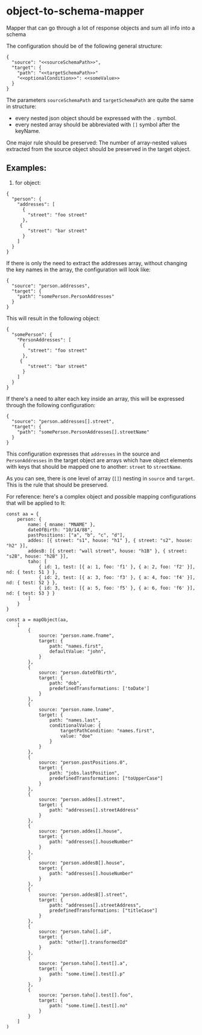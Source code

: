 # object-to-schema-mapper
Mapper that can go through a lot of response objects and sum all info into a schema

The configuration should be of the following general structure:
```
{
  "source": "<<sourceSchemaPath>>",
  "target": {
    "path": "<<targetSchemaPath>>"
    "<<optionalCondition>>": <<someValue>>
  }
}
```

The parameters `sourceSchemaPath` and `targetSchemaPath` are quite the same in structure:
- every nested json object should be expressed with the `.` symbol.
- every nested array should be abbreviated with `[]` symbol after the keyName.

One major rule should be preserved: The number of array-nested values extracted from the source object should be preserved in the target object.

## Examples:

1. for object:
```
{
  "person": {
    "addresses": [
      {
        "street": "foo street"
      },
     {
        "street": "bar street"
      }
    ]
  }
}
```
If there is only the need to extract the addresses array, without changing the key names in the array, the configuration will look like:
```
{
  "source": "person.addresses",
  "target": {
    "path": "somePerson.PersonAddresses"
  }
}
```

This will result in the following object:
```
{
  "somePerson": {
    "PersonAddresses": [
      {
        "street": "foo street"
      },
     {
        "street": "bar street"
      }
    ]
  }
}
```

If there's a need to alter each key inside an array, this will be expressed through the following configuration:
```
{
  "source": "person.addresses[].street",
  "target": {
    "path": "somePerson.PersonAddresses[].streetName"
  }
}
```

This configuration expresses that `addresses` in the source and `PersonAddresses` in the target object are arrays which have object elements with keys that should be mapped one to another: `street` to `streetName`.

As you can see, there is one level of array (`[]`) nesting in `source` and `target`. This is the rule that should be preserved.

For reference: here's a complex object and possible mapping configurations that will be applied to It:

```
const aa = {
    person: {
        name: { mname: "MNAME" },
        dateOfBirth: "10/14/88",
        pastPositions: ["a", "b", "c", "d"],
        addes: [{ street: "s1", house: "h1" }, { street: "s2", house: "h2" }],
        addesB: [{ street: "wall street", house: "h1B" }, { street: "s2B", house: "h2B" }],
        taho: [
            { id: 1, test: [{ a: 1, foo: 'f1' }, { a: 2, foo: 'f2' }], nd: { test: 51 } },
            { id: 2, test: [{ a: 3, foo: 'f3' }, { a: 4, foo: 'f4' }], nd: { test: 52 } },
            { id: 3, test: [{ a: 5, foo: 'f5' }, { a: 6, foo: 'f6' }], nd: { test: 53 } }
        ]
    }
}

const a = mapObject(aa,
    [
        {
            source: "person.name.fname",
            target: {
                path: "names.first",
                defaultValue: "john",
            }
        },
        {
            source: "person.dateOfBirth",
            target: {
                path: "dob",
                predefinedTransformations: ['toDate']
            }
        },
        {
            source: "person.name.lname",
            target: {
                path: "names.last",
                conditionalValue: {
                    targetPathCondition: "names.first",
                    value: "doe"
                }
            }
        },
        {
            source: "person.pastPositions.0",
            target: {
                path: "jobs.lastPosition",
                predefinedTransformations: ["toUpperCase"]
            }
        },
        {
            source: "person.addes[].street",
            target: {
                path: "addresses[].streetAddress"
            }
        },
        {
            source: "person.addes[].house",
            target: {
                path: "addresses[].houseNumber"
            }
        },
        {
            source: "person.addesB[].house",
            target: {
                path: "addresses[].houseNumber"
            }
        },
        {
            source: "person.addesB[].street",
            target: {
                path: "addresses[].streetAddress",
                predefinedTransformations: ["titleCase"]
            }
        },
        {
            source: "person.taho[].id",
            target: {
                path: "other[].transformedId"
            }
        },
        {
            source: "person.taho[].test[].a",
            target: {
                path: "some.time[].test[].p"
            }
        },
        {
            source: "person.taho[].test[].foo",
            target: {
                path: "some.time[].test[].no"
            }
        }
    ]
)
```
